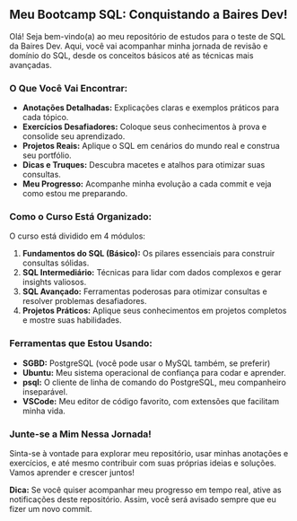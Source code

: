 ##  Meu Bootcamp SQL: Conquistando a Baires Dev! 

Olá! Seja bem-vindo(a) ao meu repositório de estudos para o teste de SQL da Baires Dev. Aqui, você vai acompanhar minha jornada de revisão e domínio do SQL, desde os conceitos básicos até as técnicas mais avançadas.

###  O Que Você Vai Encontrar:

*   **Anotações Detalhadas:** Explicações claras e exemplos práticos para cada tópico.
*   **Exercícios Desafiadores:** Coloque seus conhecimentos à prova e consolide seu aprendizado.
*   **Projetos Reais:** Aplique o SQL em cenários do mundo real e construa seu portfólio.
*   **Dicas e Truques:** Descubra macetes e atalhos para otimizar suas consultas.
*   **Meu Progresso:** Acompanhe minha evolução a cada commit e veja como estou me preparando.

###  Como o Curso Está Organizado:

O curso está dividido em 4 módulos:

1.  **Fundamentos do SQL (Básico):** Os pilares essenciais para construir consultas sólidas.
2.  **SQL Intermediário:** Técnicas para lidar com dados complexos e gerar insights valiosos.
3.  **SQL Avançado:** Ferramentas poderosas para otimizar consultas e resolver problemas desafiadores.
4.  **Projetos Práticos:** Aplique seus conhecimentos em projetos completos e mostre suas habilidades.

###  Ferramentas que Estou Usando:

*   **SGBD:** PostgreSQL (você pode usar o MySQL também, se preferir)
*   **Ubuntu:** Meu sistema operacional de confiança para codar e aprender.
*   **psql:** O cliente de linha de comando do PostgreSQL, meu companheiro inseparável.
*   **VSCode:** Meu editor de código favorito, com extensões que facilitam minha vida.

###  Junte-se a Mim Nessa Jornada!

Sinta-se à vontade para explorar meu repositório, usar minhas anotações e exercícios, e até mesmo contribuir com suas próprias ideias e soluções. Vamos aprender e crescer juntos!

**Dica:** Se você quiser acompanhar meu progresso em tempo real, ative as notificações deste repositório. Assim, você será avisado sempre que eu fizer um novo commit. 

